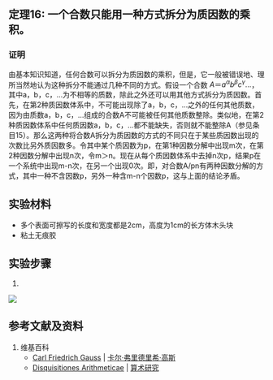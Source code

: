 ## 定理16: 一个合数只能用一种方式拆分为质因数的乘积。

### 证明

由基本知识知道，任何合数可以拆分为质因数的乘积，但是，它一般被错误地、理所当然地认为这种拆分不能通过几种不同的方式。假设一个合数 $A＝a^αb^βc^γ…$，其中a，b，c，…为不相等的质数，除此之外还可以用其他方式拆分为质因数。首先，在第2种质因数体系中，不可能出现除了a，b，c，…之外的任何其他质数，因为由质数a，b，c，…组成的合数A不可能被任何其他质数整除。类似地，在第2种质因数体系中任何质因数a，b，c，…都不能缺失，否则就不能整除A（参见条目15）。那么这两种将合数A拆分为质因数的方式的不同只在于某些质因数出现的次数比另外质因数多。令其中某个质因数为p，在第1种因数分解中出现m次，在第2种因数分解中出现n次，令m＞n。现在从每个质因数体系中去掉n次p，结果p在一个系统中出现m-n次，在另一个出现0次。即，对合数A/pn有两种因数分解的方式，其中一种不含因数p，另外一种含m-n个因数p，这与上面的结论矛盾。

## 实验材料

- 多个表面可擦写的长度和宽度都是2cm，高度为1cm的长方体木头块
- 粘土无痕胶

## 实验步骤

1. 

![](/images/数论/高斯的算术研究中典型的推演实验/章2/定理16/16-1.jpg)

## 参考文献及资料

1. 维基百科
	- [Carl Friedrich Gauss](https://en.wikipedia.org/wiki/Carl_Friedrich_Gauss) | [卡尔·弗里德里希·高斯](https://zh.wikipedia.org/wiki/%E5%8D%A1%E7%88%BE%C2%B7%E5%BC%97%E9%87%8C%E5%BE%B7%E9%87%8C%E5%B8%8C%C2%B7%E9%AB%98%E6%96%AF) 
	- [Disquisitiones Arithmeticae](https://en.wikipedia.org/wiki/Disquisitiones_Arithmeticae) | [算术研究](https://zh.wikipedia.org/wiki/算术研究) 



